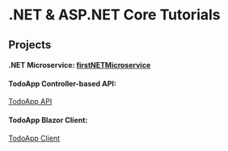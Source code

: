 # .NET & ASP.NET Core Tutorials

## Projects

#### .NET Microservice: [firstNETMicroservice](https://github.com/Michle99/.NET_ASP.NET_Core_Tutorials/tree/main/firstNETMicroservice)

#### TodoApp Controller-based API:

[TodoApp API](https://github.com/Michle99/.NET_ASP.NET_Core_Tutorials/tree/main/TodoApp.Api)


#### TodoApp Blazor Client:

[TodoApp Client](https://github.com/Michle99/.NET_ASP.NET_Core_Tutorials/tree/main/TodoApp)


